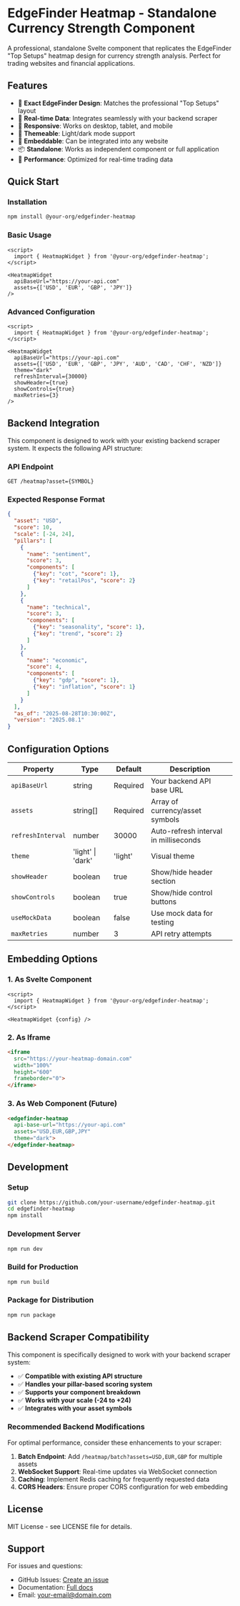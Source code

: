 # EdgeFinder Heatmap - Standalone Currency Strength Component

A professional, standalone Svelte component that replicates the EdgeFinder "Top Setups" heatmap design for currency strength analysis. Perfect for trading websites and financial applications.

## Features

- 🎯 **Exact EdgeFinder Design**: Matches the professional "Top Setups" layout
- 🔄 **Real-time Data**: Integrates seamlessly with your backend scraper
- 📱 **Responsive**: Works on desktop, tablet, and mobile
- 🎨 **Themeable**: Light/dark mode support
- 🔌 **Embeddable**: Can be integrated into any website
- 📦 **Standalone**: Works as independent component or full application
- 🚀 **Performance**: Optimized for real-time trading data

## Quick Start

### Installation

```bash
npm install @your-org/edgefinder-heatmap
```

### Basic Usage

```svelte
<script>
  import { HeatmapWidget } from '@your-org/edgefinder-heatmap';
</script>

<HeatmapWidget 
  apiBaseUrl="https://your-api.com"
  assets={['USD', 'EUR', 'GBP', 'JPY']}
/>
```

### Advanced Configuration

```svelte
<script>
  import { HeatmapWidget } from '@your-org/edgefinder-heatmap';
</script>

<HeatmapWidget 
  apiBaseUrl="https://your-api.com"
  assets={['USD', 'EUR', 'GBP', 'JPY', 'AUD', 'CAD', 'CHF', 'NZD']}
  theme="dark"
  refreshInterval={30000}
  showHeader={true}
  showControls={true}
  maxRetries={3}
/>
```

## Backend Integration

This component is designed to work with your existing backend scraper system. It expects the following API structure:

### API Endpoint

```
GET /heatmap?asset={SYMBOL}
```

### Expected Response Format

```json
{
  "asset": "USD",
  "score": 10,
  "scale": [-24, 24],
  "pillars": [
    {
      "name": "sentiment",
      "score": 3,
      "components": [
        {"key": "cot", "score": 1},
        {"key": "retailPos", "score": 2}
      ]
    },
    {
      "name": "technical", 
      "score": 3,
      "components": [
        {"key": "seasonality", "score": 1},
        {"key": "trend", "score": 2}
      ]
    },
    {
      "name": "economic",
      "score": 4,
      "components": [
        {"key": "gdp", "score": 1},
        {"key": "inflation", "score": 1}
      ]
    }
  ],
  "as_of": "2025-08-28T10:30:00Z",
  "version": "2025.08.1"
}
```

## Configuration Options

| Property | Type | Default | Description |
|----------|------|---------|-------------|
| `apiBaseUrl` | string | Required | Your backend API base URL |
| `assets` | string[] | Required | Array of currency/asset symbols |
| `refreshInterval` | number | 30000 | Auto-refresh interval in milliseconds |
| `theme` | 'light' \| 'dark' | 'light' | Visual theme |
| `showHeader` | boolean | true | Show/hide header section |
| `showControls` | boolean | true | Show/hide control buttons |
| `useMockData` | boolean | false | Use mock data for testing |
| `maxRetries` | number | 3 | API retry attempts |

## Embedding Options

### 1. As Svelte Component

```svelte
<script>
  import { HeatmapWidget } from '@your-org/edgefinder-heatmap';
</script>

<HeatmapWidget {config} />
```

### 2. As Iframe

```html
<iframe 
  src="https://your-heatmap-domain.com" 
  width="100%" 
  height="600"
  frameborder="0">
</iframe>
```

### 3. As Web Component (Future)

```html
<edgefinder-heatmap 
  api-base-url="https://your-api.com"
  assets="USD,EUR,GBP,JPY"
  theme="dark">
</edgefinder-heatmap>
```

## Development

### Setup

```bash
git clone https://github.com/your-username/edgefinder-heatmap.git
cd edgefinder-heatmap
npm install
```

### Development Server

```bash
npm run dev
```

### Build for Production

```bash
npm run build
```

### Package for Distribution

```bash
npm run package
```

## Backend Scraper Compatibility

This component is specifically designed to work with your backend scraper system:

- ✅ **Compatible with existing API structure**
- ✅ **Handles your pillar-based scoring system**
- ✅ **Supports your component breakdown**
- ✅ **Works with your scale (-24 to +24)**
- ✅ **Integrates with your asset symbols**

### Recommended Backend Modifications

For optimal performance, consider these enhancements to your scraper:

1. **Batch Endpoint**: Add `/heatmap/batch?assets=USD,EUR,GBP` for multiple assets
2. **WebSocket Support**: Real-time updates via WebSocket connection
3. **Caching**: Implement Redis caching for frequently requested data
4. **CORS Headers**: Ensure proper CORS configuration for web embedding

## License

MIT License - see LICENSE file for details.

## Support

For issues and questions:
- GitHub Issues: [Create an issue](https://github.com/your-username/edgefinder-heatmap/issues)
- Documentation: [Full docs](https://your-docs-site.com)
- Email: your-email@domain.com
